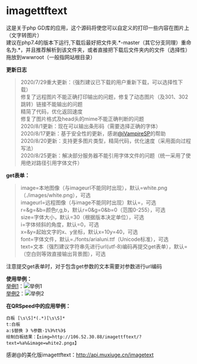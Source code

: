 # imagettftext
<!--本项目开源地址：https://github.com/xiwangly2/imagettftext-->
这是关于php GD库的应用，这个源码将使您可以自定义的打印一些内容在图片上（文字转图片）<br>
建议在php7.4的版本下运行,下载后最好把文件夹.\*-master（其它分支同理）重命名为.\*，并且推荐解析到该文件夹，或者直接把下载后文件夹内的文件（选择性）拖放到wwwroot（一般指网站根目录）

**更新日志**
> 2020/7/29重大更新：（强烈建议已下载的用户重新下载，可以选择性下载）<br>
> 修复了远程图片不能正确打印输出的问题，修复了动态图片（及301、302跳转）链接不能输出的问题<br>
> 精简了代码，优化返回速度<br>
> 修复了图片格式及head头的mime不能正确判断的问题
> <br>2020/8/1更新：现在可以输出条形码（需要选择正确的字体）
> <br>2020/8/17更新：基于安全性的更新，感谢<a href="https://github.com/iVampireSP">@iVampireSP</a>的帮助
> <br>2020/8/20更新：支持更多图片类型，精简代码，优化速度（采用面向过程写法）<!--如果出现"imagettftext(): Could not find/open font"报错，请检查这个字体文件是否存在，并尝试在$font变量中增加`dirname(\_\_FILE\_\_)`或`realpath()`（需要根据代码调整位置），即使用绝对路径访问文件。为了能正常显示markdown，这里使用了转义-->
> <br>2020/8/25更新：解决部分服务器不能引用字体文件的问题（统一采用了使用绝对路径引用字体文件）

**get表单：**
> image=本地图像（与imageurl不能同时出现），默认=white.png（./images/white.png），可选<br>
> imageurl=远程图像（与image不能同时出现）默认=，可选<br>
> r=&g=&b=颜色r,g,b，默认r=0&g=0&b=0（范围0-255），可选<br>
> size=字体大小，默认=30（根据版本决定单位），可选<br>
> i=字体倾斜的角度，默认=0，可选<br>
> x=&y=起始文字的x、y坐标，默认x=10y=40，可选<br>
> font=字体文件，默认=./fonts/arialuni.ttf（Unicode标准），可选<br>
> text=文本（强烈建议字符串先进行url(utf-8)编码再提交get表单），默认=（空白则等效直接输出背景图），可选<br>

注意提交get表单时，对于包含get参数的文本需要对参数进行url编码

**使用举例：**
<br>[举例1](http://106.52.30.88/imagettftext/?text=hello+world&image=blackboard.jpeg&x=100&y=120&r=255&g=255&b=255&i=2&size=40&font=fonts/msyh.ttf)：![举例1](http://106.52.30.88/imagettftext/?text=hello+world&image=blackboard.jpeg&x=100&y=120&r=255&g=255&b=255&i=2&size=40&font=fonts/msyh.ttf)<br>
[举例2](http://api.xiwangly.xyz/imagettftext/?text=%E8%BF%99%E6%98%AF%E4%B8%80%E6%9D%A1%E6%B5%8B%E8%AF%95%E6%96%87%E6%9C%AC&image=blackboard.jpeg&x=100&y=120&r=255&g=255&b=255&i=2&size=40&font=fonts/msyh.ttf)：![举例2](http://api.xiwangly.xyz/imagettftext/?text=%E8%BF%99%E6%98%AF%E4%B8%80%E6%9D%A1%E6%B5%8B%E8%AF%95%E6%96%87%E6%9C%AC&image=blackboard.jpeg&x=100&y=120&r=255&g=255&b=255&i=2&size=40&font=fonts/msyh.ttf)<br>

**在QRSpeed中的应用举例：**
```
白板 [\s\S]*(.*)[\s\S]*
t:白板 
a:$替换 Э %参数-1%Э%t%Э$
绘制白板结果：【±img=http://106.52.30.88/imagettftext/?text=%a%&image=white2.png±】
```
感谢@的美化版imagettftext：http://api.muxiuge.cn/imagetext
